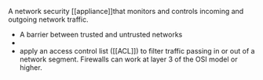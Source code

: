 A network security  [[appliance]]that monitors and controls incoming and outgoing network traffic.
- A barrier between trusted and untrusted networks
- 
- apply an access control list ([[ACL]]) to filter traffic passing in or out of a network segment. Firewalls can work at layer 3 of the OSI model or higher.